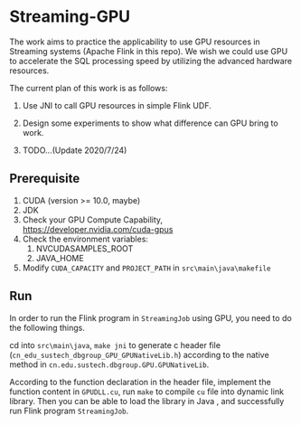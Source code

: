 # Streaming-GPU

The work aims to practice the applicability to use GPU resources in Streaming systems (Apache Flink in this repo).  We wish we could use GPU to accelerate the SQL processing speed by utilizing the advanced hardware resources. 

The current plan of this work is as follows:

1. Use JNI to call GPU resources in simple Flink UDF.

2. Design some experiments to show what difference can GPU bring to work.

3. TODO...(Update 2020/7/24)

## Prerequisite

1. CUDA (version >= 10.0, maybe) 
2. JDK
3. Check your GPU Compute Capability, <https://developer.nvidia.com/cuda-gpus>
4. Check the environment variables: 
   1. NVCUDASAMPLES_ROOT
   2. JAVA_HOME
5. Modify `CUDA_CAPACITY` and `PROJECT_PATH` in `src\main\java\makefile`

## Run

In order to run the Flink program in `StreamingJob` using GPU, you need to do the following things.

cd into `src\main\java`, `make jni` to generate c header file (`cn_edu_sustech_dbgroup_GPU_GPUNativeLib.h`) according to the native method in `cn.edu.sustech.dbgroup.GPU.GPUNativeLib`.

According to the function declaration in the header file, implement the function content in `GPUDLL.cu`, run `make` to compile `cu` file into dynamic link library.  Then you can be able to load the library in Java , and successfully run Flink program `StreamingJob`.

